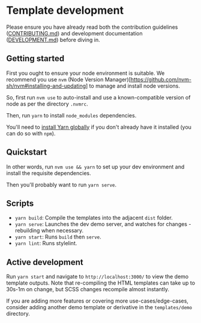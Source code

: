 # Template development

Please ensure you have already read both the contribution guidelines ([CONTRIBUTING.md](../.github/CONTRIBUTING.md)) and development documentation ([DEVELOPMENT.md](../.github/DEVELOPMENT.md)) before diving in.

## Getting started

First you ought to ensure your node environment is suitable. We recommend you use `nvm` (Node Version Manager)[https://github.com/nvm-sh/nvm#installing-and-updating] to manage and install node versions.

So, first run `nvm use` to auto-install and use a known-compatible version of node as per the directory `.nvmrc`.

Then, run `yarn` to install `node_modules` dependencies.

You'll need to [install Yarn globally](https://yarnpkg.com/getting-started/install) if you don't already have it installed (you can do so with `npm`).

## Quickstart

In other words, run `nvm use && yarn` to set up your dev environment and install the requisite dependencies.

Then you'll probably want to run `yarn serve`.

## Scripts

- `yarn build`: Compile the templates into the adjacent `dist` folder.
- `yarn serve`: Launches the dev demo server, and watches for changes - rebuilding when necessary.
- `yarn start`: Runs `build` then `serve`.
- `yarn lint`: Runs stylelint.

## Active development

Run `yarn start` and navigate to `http://localhost:3000/` to view the demo template outputs. Note that re-compiling the HTML templates can take up to 30s-1m on change, but SCSS changes recompile almost instantly.

If you are adding more features or covering more use-cases/edge-cases, consider adding another demo template or derivative in the `templates/demo` directory.

